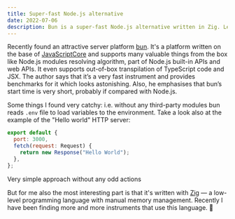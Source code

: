 ```yaml
---
title: Super-fast Node.js alternative
date: 2022-07-06
description: Bun is a super-fast Node.js alternative written in Zig. Let's see if it's worth it after some time
---
```

Recently found an attractive server platform <a href="https://bun.sh" target="_blank">bun</a>. It's a platform written on the base of <a href="https://developer.apple.com/documentation/javascriptcore" target="_blank">JavaScriptCore</a> and supports many valuable things from the box like Node.js modules resolving algorithm, part of Node.js built-in APIs and web APIs. It even supports out-of-box transpilation of TypeScript code and JSX. The author says that it’s a very fast instrument and provides benchmarks for it which looks astonishing. Also, he emphasises that bun’s start time is very short, probably if compared with Node.js.

Some things I found very catchy: i.e. without any third-party modules bun reads `.env` file to load variables to the environment. Take a look also at the example of the "Hello world" HTTP server:

```js
export default {
  port: 3000,
  fetch(request: Request) {
    return new Response("Hello World");
  },
};
```
<caption>Very simple approach without any odd actions</caption>

But for me also the most interesting part is that it's written with <a href="https://ziglang.org" target="_blank">Zig</a> — a low-level programming language with manual memory management. Recently I have been finding more and more instruments that use this language. 🤔
